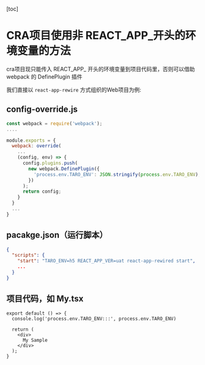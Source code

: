 [toc]
# CRA项目使用非 REACT_APP_开头的环境变量的方法



cra项目现只能传入 REACT_APP_ 开头的环境变量到项目代码里，否则可以借助 webpack 的 DefinePlugin 插件

我们直接以 `react-app-rewire` 方式组织的Web项目为例:

##  config-override.js 

```js
const webpack = require('webpack');
....

module.exports = {
  webpack: override(
    ...
    (config, env) => {
      config.plugins.push(
        new webpack.DefinePlugin({
          'process.env.TARO_ENV': JSON.stringify(process.env.TARO_ENV),
        })
      );
      return config;
    }
  }
  ...
}
```



## pacakge.json（运行脚本）

```json
{
  "scripts": {
    "start": "TARO_ENV=h5 REACT_APP_VER=uat react-app-rewired start",
    ...
  }
}
```



## 项目代码，如  My.tsx

```tsx
export default () => {
  console.log('process.env.TARO_ENV:::', process.env.TARO_ENV)

  return (
    <div>
      My Sample
    </div>
  );
}
```

